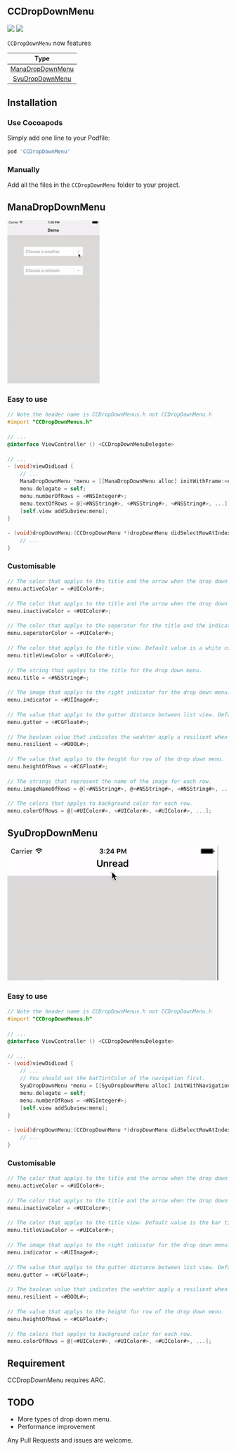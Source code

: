 ## CCDropDownMenu

[![](https://img.shields.io/badge/license-MIT-blue.svg)](https://github.com/Cokile/CCActivityIndicatorView/blob/master/Licence)
[![](https://img.shields.io/github/release/Cokile/CCDropDownMenu.svg)](https://github.com/Cokile/CCDropDownMenu/releases)

`CCDropDownMenu` now features

|                   Type                   |
| :--------------------------------------: |
| [ManaDropDownMenu](https://github.com/Cokile/CCDropDownMenu#manadropdownmenu) |
| [SyuDropDownMenu](https://github.com/Cokile/CCDropDownMenu#syudropdownmenu) |



## Installation

### Use Cocoapods

Simply add one line to your Podfile:

```ruby
pod 'CCDropDownMenu'
```

### Manually 

Add all the files in the `CCDropDownMenu` folder to your project.



## ManaDropDownMenu

<img src=Captures/capture1.gif width=210 height=372>

### Easy to use

```objective-c
// Note the header name is CCDropDownMenus.h not CCDropDownMenu.h
#import "CCDropDownMenus.h"

// ...
@interface ViewController () <CCDropDownMenuDelegate>

// ...
- (void)viewDidLoad {
	// ...
    ManaDropDownMenu *menu = [[ManaDropDownMenu alloc] initWithFrame:<#CGRect#> 	title:<#NSString#>];
	menu.delegate = self;
    menu.numberOfRows = <#NSInteger#>;
    menu.textOfRows = @[<#NSString#>, <#NSString#>, <#NSString#>, ...];
  	[self.view addSubview:menu];
}

- (void)dropDownMenu:(CCDropDownMenu *)dropDownMenu didSelectRowAtIndex:(NSInteger)index {
  	// ...
}
```

### Customisable

```objective-c
// The color that applys to the title and the arrow when the drop down menu is expanded. Default value is a orange color.
menu.activeColor = <#UIColor#>;

// The color that applys to the title and the arrow when the drop down menu is closed. Default value is a gray color.
menu.inactiveColor = <#UIColor#>;

// The color that applys to the seperator for the title and the indicator. Default value is a gray color.
menu.seperatorColor = <#UIColor#>;

// The color that applys to the title view. Default value is a white color.
menu.titleViewColor = <#UIColor#>;

// The string that applys to the title for the drop down menu.
menu.title = <#NSString#>;

// The image that applys to the right indicator for the drop down menu. Default value is a arrow image.
menu.indicator = <#UIImage#>;

// The value that applys to the gutter distance between list view. Default value is 0.
menu.gutter = <#CGFloat#>;

// The boolean value that indicates the weahter apply a resilient when expansion. Default value is NO.
menu.resilient = <#BOOL#>;

// The value that applys to the height for row of the drop down menu.
menu.heightOfRows = <#CGFloat#>;
  	
// The strings that represent the name of the image for each row.
menu.imageNameOfRows = @[<#NSString#>, @<#NSString#>, <#NSString#>, ...];
  
// The colors that applys to background color for each row.   
menu.colorOfRows = @[<#UIColor#>, <#UIColor#>, <#UIColor#>, ...];
```



## SyuDropDownMenu

![](Captures/capture2.gif)

### Easy to use

```objective-c
// Note the header name is CCDropDownMenus.h not CCDropDownMenu.h
#import "CCDropDownMenus.h"

// ...
@interface ViewController () <CCDropDownMenuDelegate>

// ...
- (void)viewDidLoad {
	// ...
  	// You should set the batTintColor of the navigation first.
    SyuDropDownMenu *menu = [[SyuDropDownMenu alloc] initWithNavigationBar:<#UINavigationBar#> useNavigationController:<#BOOL#>;
	menu.delegate = self;
    menu.numberOfRows = <#NSInteger#>;
  	[self.view addSubview:menu];
}

- (void)dropDownMenu:(CCDropDownMenu *)dropDownMenu didSelectRowAtIndex:(NSInteger)index {
  	// ...
}
```

### Customisable

```objective-c
// The color that applys to the title and the arrow when the drop down menu is expanded. Default value is a light blue color.
menu.activeColor = <#UIColor#>;

// The color that applys to the title and the arrow when the drop down menu is closed. Default value is a gray color.
menu.inactiveColor = <#UIColor#>;

// The color that applys to the title view. Default value is the bar tint color of the navigation bar.
menu.titleViewColor = <#UIColor#>;

// The image that applys to the right indicator for the drop down menu. Default value is a arrow image.
menu.indicator = <#UIImage#>;

// The value that applys to the gutter distance between list view. Default value is 0.
menu.gutter = <#CGFloat#>;

// The boolean value that indicates the weahter apply a resilient when expansion. Default value is NO.
menu.resilient = <#BOOL#>;

// The value that applys to the height for row of the drop down menu.
menu.heightOfRows = <#CGFloat#>;
  
// The colors that applys to background color for each row.   
menu.colorOfRows = @[<#UIColor#>, <#UIColor#>, <#UIColor#>, ...];
```



## Requirement

CCDropDownMenu requires ARC.



## TODO

- More types of drop down menu.
- Performance improvement



Any Pull Requests and issues are welcome. 
